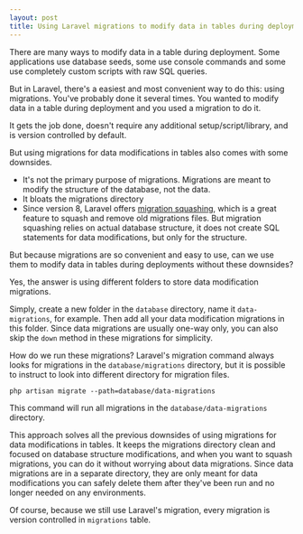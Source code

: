 ```yaml
---
layout: post
title: Using Laravel migrations to modify data in tables during deployments
---
```


There are many ways to modify data in a table during deployment.
Some applications use database seeds, some use console commands and some use completely custom scripts with raw SQL queries.

But in Laravel, there's a easiest and most convenient way to do this: using migrations.
You've probably done it several times. You wanted to modify data in a table during deployment and you used a migration to do it.

It gets the job done, doesn't require any additional setup/script/library, and is version controlled by default.

<!--more-->

But using migrations for data modifications in tables also comes with some downsides.

- It's not the primary purpose of migrations. Migrations are meant to modify the structure of the database, not the data.
- It bloats the migrations directory
- Since version 8, Laravel offers [migration squashing](https://laravel.com/docs/10.x/migrations#squashing-migrations), which is a great feature to squash and remove old migrations files. But migration squashing relies on actual database structure, it does not create SQL statements for data modifications, but only for the structure.

But because migrations are so convenient and easy to use, can we use them to modify data in tables during deployments without these downsides?

Yes, the answer is using different folders to store data modification migrations.

Simply, create a new folder in the `database` directory, name it `data-migrations`, for example. Then add all your data modification migrations in this folder.
Since data migrations are usually one-way only, you can also skip the `down` method in these migrations for simplicity.

How do we run these migrations? Laravel's migration command always looks for migrations in the `database/migrations` directory, but it is possible to instruct to look into different directory for migration files.

```shell
php artisan migrate --path=database/data-migrations
```

This command will run all migrations in the `database/data-migrations` directory.

This approach solves all the previous downsides of using migrations for data modifications in tables. It keeps the migrations directory clean and focused on database structure modifications, and when you want to squash migrations, you can do it without worrying about data migrations.
Since data migrations are in a separate directory, they are only meant for data modifications you can safely delete them after they've been run and no longer needed on any environments.

Of course, because we still use Laravel's migration, every migration is version controlled in `migrations` table.